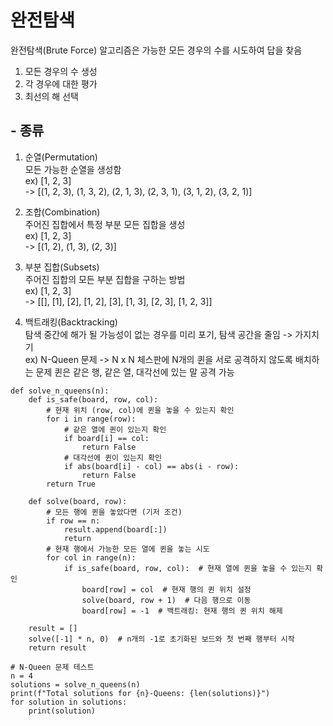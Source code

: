 # 완전탐색        
완전탐색(Brute Force) 알고리즘은 가능한 모든 경우의 수를 시도하여 답을 찾음          
1) 모든 경우의 수 생성     
2) 각 경우에 대한 평가   
3) 최선의 해 선택   
       
## - 종류        
1. 순열(Permutation)              
모든 가능한 순열을 생성함       
ex) [1, 2, 3]        
-> [(1, 2, 3), (1, 3, 2), (2, 1, 3), (2, 3, 1), (3, 1, 2), (3, 2, 1)]        
           
2. 조합(Combination)       
주어진 집합에서 특정 부분 모든 집합을 생성    
ex) [1, 2, 3]       
-> [(1, 2), (1, 3), (2, 3)]       
           
3. 부분 집합(Subsets)     
주어진 집합의 모든 부분 집합을 구하는 방법        
ex) [1, 2, 3]    
-> [[], [1], [2], [1, 2], [3], [1, 3], [2, 3], [1, 2, 3]]     
       
4. 백트래킹(Backtracking)    
탐색 중간에 해가 될 가능성이 없는 경우를 미리 포기, 탐색 공간을 줄임 -> 가지치기    
ex) N-Queen 문제 -> N x N 체스판에 N개의 퀸을 서로 공격하지 않도록 배치하는 문제
퀸은 같은 행, 같은 열, 대각선에 있는 말 공격 가능               
```
def solve_n_queens(n):
    def is_safe(board, row, col):
        # 현재 위치 (row, col)에 퀸을 놓을 수 있는지 확인
        for i in range(row):
            # 같은 열에 퀸이 있는지 확인
            if board[i] == col:
                return False
            # 대각선에 퀸이 있는지 확인
            if abs(board[i] - col) == abs(i - row):
                return False
        return True

    def solve(board, row):
        # 모든 행에 퀸을 놓았다면 (기저 조건)
        if row == n:
            result.append(board[:])
            return
        # 현재 행에서 가능한 모든 열에 퀸을 놓는 시도
        for col in range(n):
            if is_safe(board, row, col):  # 현재 열에 퀸을 놓을 수 있는지 확인
                board[row] = col  # 현재 행의 퀸 위치 설정
                solve(board, row + 1)  # 다음 행으로 이동
                board[row] = -1  # 백트래킹: 현재 행의 퀸 위치 해제

    result = []
    solve([-1] * n, 0)  # n개의 -1로 초기화된 보드와 첫 번째 행부터 시작
    return result

# N-Queen 문제 테스트
n = 4
solutions = solve_n_queens(n)
print(f"Total solutions for {n}-Queens: {len(solutions)}")
for solution in solutions:
    print(solution)
```

    
